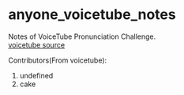 # anyone_voicetube_notes
Notes of VoiceTube Pronunciation Challenge.<br>
[voicetube source](https://tw.voicetube.com/everyday)

Contributors(From voicetube):
1. undefined
2. cake


